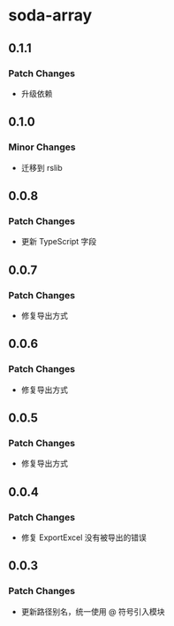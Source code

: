 # soda-array

## 0.1.1

### Patch Changes

- 升级依赖

## 0.1.0

### Minor Changes

- 迁移到 rslib

## 0.0.8

### Patch Changes

- 更新 TypeScript 字段

## 0.0.7

### Patch Changes

- 修复导出方式

## 0.0.6

### Patch Changes

- 修复导出方式

## 0.0.5

### Patch Changes

- 修复导出方式

## 0.0.4

### Patch Changes

- 修复 ExportExcel 没有被导出的错误

## 0.0.3

### Patch Changes

- 更新路径别名，统一使用 @ 符号引入模块

